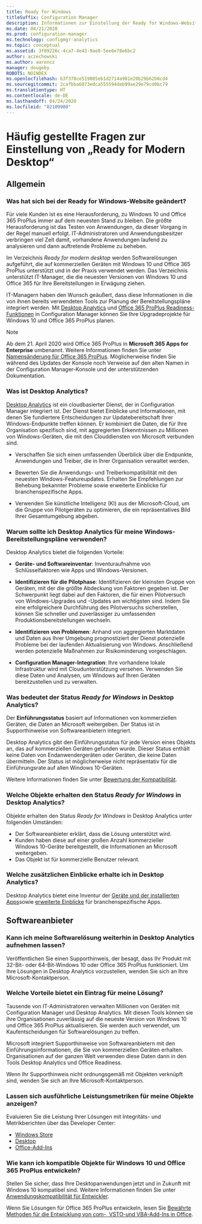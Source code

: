 ```yaml
---
title: Ready for Windows
titleSuffix: Configuration Manager
description: Informationen zur Einstellung der Ready for Windows-Website
ms.date: 04/21/2020
ms.prod: configuration-manager
ms.technology: configmgr-analytics
ms.topic: conceptual
ms.assetid: 3f09226c-4ca7-4e43-9ae8-5ee6e78e6bc2
author: aczechowski
ms.author: aaroncz
manager: dougeby
ROBOTS: NOINDEX
ms.openlocfilehash: b3f378ce519085eb1d2714a901e20b29b62b0cd4
ms.sourcegitcommit: 2cafbba6073edca555594deb99ae29e79cd0bc79
ms.translationtype: HT
ms.contentlocale: de-DE
ms.lasthandoff: 04/24/2020
ms.locfileid: "82109980"
---
```

# <a name="ready-for-modern-desktop-retirement-faq"></a>Häufig gestellte Fragen zur Einstellung von „Ready for Modern Desktop“

<!-- placeholder -->

## <a name="general"></a>Allgemein

### <a name="what-happened-to-the-ready-for-windows-website"></a>Was hat sich bei der Ready for Windows-Website geändert?

Für viele Kunden ist es eine Herausforderung, zu Windows 10 und Office 365 ProPlus immer auf dem neuesten Stand zu bleiben. Die größte Herausforderung ist das Testen von Anwendungen, da dieser Vorgang in der Regel manuell erfolgt. IT-Administratoren und Anwendungsbesitzer verbringen viel Zeit damit, vorhandene Anwendungen laufend zu analysieren und dann auftretende Probleme zu beheben.

Im Verzeichnis *Ready for modern desktop* werden Softwarelösungen aufgeführt, die auf kommerziellen Geräten mit Windows 10 und Office 365 ProPlus unterstützt und in der Praxis verwendet werden. Das Verzeichnis unterstützt IT-Manager, die die neuesten Versionen von Windows 10 und Office 365 für Ihre Bereitstellungen in Erwägung ziehen.

IT-Managern haben den Wunsch geäußert, dass diese Informationen in die von ihnen bereits verwendeten Tools zur Planung der Bereitstellungspläne integriert werden. Mit [Desktop Analytics](https://aka.ms/dadocs) und [Office 365 ProPlus Readiness-Funktionen](https://docs.microsoft.com/deployoffice/readiness-tools#office-365-proplus-readiness-features-in-configuration-manager-current-branch) in Configuration Manager können Sie Ihre Upgradeprojekte für Windows 10 und Office 365 ProPlus planen. 

> [!Note]
> Ab dem 21. April 2020 wird Office 365 ProPlus in **Microsoft 365 Apps for Enterprise** umbenannt. Weitere Informationen finden Sie unter [Namensänderung für Office 365 ProPlus](https://docs.microsoft.com/deployoffice/name-change). Möglicherweise finden Sie während des Updates der Konsole noch Verweise auf den alten Namen in der Configuration Manager-Konsole und der unterstützenden Dokumentation.

### <a name="what-is-desktop-analytics"></a>Was ist Desktop Analytics?

[Desktop Analytics](https://aka.ms/dadocs) ist ein cloudbasierter Dienst, der in Configuration Manager integriert ist. Der Dienst bietet Einblicke und Informationen, mit denen Sie fundiertere Entscheidungen zur Updatebereitschaft Ihrer Windows-Endpunkte treffen können. Er kombiniert die Daten, die für Ihre Organisation spezifisch sind, mit aggregierten Erkenntnissen zu Millionen von Windows-Geräten, die mit den Clouddiensten von Microsoft verbunden sind.

-    Verschaffen Sie sich einen umfassenden Überblick über die Endpunkte, Anwendungen und Treiber, die in Ihrer Organisation verwaltet werden.

-    Bewerten Sie die Anwendungs- und Treiberkompatibilität mit den neuesten Windows-Featureupdates. Erhalten Sie Empfehlungen zur Behebung bekannter Probleme sowie erweiterte Einblicke für branchenspezifische Apps.

-    Verwenden Sie künstliche Intelligenz (KI) aus der Microsoft-Cloud, um die Gruppe von Pilotgeräten zu optimieren, die ein repräsentatives Bild Ihrer Gesamtumgebung abgeben.

### <a name="why-should-i-use-desktop-analytics-for-my-windows-deployment-plans"></a>Warum sollte ich Desktop Analytics für meine Windows-Bereitstellungspläne verwenden?

Desktop Analytics bietet die folgenden Vorteile:

-    **Geräte- und Softwareinventar**: Inventuraufnahme von Schlüsselfaktoren wie Apps und Windows-Versionen.

-    **Identifizieren für die Pilotphase**: Identifizieren der kleinsten Gruppe von Geräten, mit der die größte Abdeckung von Faktoren gegeben ist. Der Schwerpunkt liegt dabei auf den Faktoren, die für einen Pilotversuch von Windows-Upgrades und -Updates am wichtigsten sind. Indem Sie eine erfolgreichere Durchführung des Pilotversuchs sicherstellen, können Sie schneller und zuverlässiger zu umfassenden Produktionsbereitstellungen wechseln.

-    **Identifizieren von Problemen**: Anhand von aggregierten Marktdaten und Daten aus Ihrer Umgebung prognostiziert der Dienst potenzielle Probleme bei der laufenden Aktualisierung von Windows. Anschließend werden potenzielle Maßnahmen zur Risikominderung vorgeschlagen.

-    **Configuration Manager-Integration**: Ihre vorhandene lokale Infrastruktur wird mit Cloudunterstützung versehen. Verwenden Sie diese Daten und Analysen, um Windows auf Ihren Geräten bereitzustellen und zu verwalten.

### <a name="what-does-the-ready-for-windows-status-mean-in-desktop-analytics"></a>Was bedeutet der Status *Ready for Windows* in Desktop Analytics?

Der **Einführungsstatus** basiert auf Informationen von kommerziellen Geräten, die Daten an Microsoft weitergeben. Der Status ist in Supporthinweise von Softwareanbietern integriert.

Desktop Analytics gibt den Einführungsstatus für jede Version eines Objekts an, das auf kommerziellen Geräten gefunden wurde. Dieser Status enthält keine Daten von Endanwendergeräten oder Geräten, die keine Daten übermitteln. Der Status ist möglicherweise nicht repräsentativ für die Einführungsrate auf allen Windows 10-Geräten.

Weitere Informationen finden Sie unter [Bewertung der Kompatibilität](compat-assessment.md).

### <a name="what-assets-get-the-ready-for-windows-status-in-desktop-analytics"></a>Welche Objekte erhalten den Status *Ready for Windows* in Desktop Analytics? 

Objekte erhalten den Status *Ready for Windows* in Desktop Analytics unter folgenden Umständen:

-    Der Softwareanbieter erklärt, dass die Lösung unterstützt wird.
-    Kunden haben diese auf einer großen Anzahl kommerzieller Windows 10-Geräte bereitgestellt, die Informationen an Microsoft weitergeben.
-    Das Objekt ist für kommerzielle Benutzer relevant.

### <a name="what-additional-insights-do-i-get-in-desktop-analytics"></a>Welche zusätzlichen Einblicke erhalte ich in Desktop Analytics?

Desktop Analytics bietet eine Inventur der [Geräte und der installierten Apps](about-assets.md)sowie [erweiterte Einblicke](compat-assessment.md#advanced-insights) für branchenspezifische Apps. 

## <a name="software-providers"></a>Softwareanbieter

### <a name="can-i-still-list-my-software-solution-in-desktop-analytics"></a>Kann ich meine Softwarelösung weiterhin in Desktop Analytics aufnehmen lassen?

Veröffentlichen Sie einen Supporthinweis, der besagt, dass Ihr Produkt mit 32-Bit- oder 64-Bit-Windows 10 oder Office 365 ProPlus funktioniert. Um Ihre Lösungen in Desktop Analytics vorzustellen, wenden Sie sich an Ihre Microsoft-Kontaktperson.

### <a name="how-can-listing-my-solutions-benefit-me"></a>Welche Vorteile bietet ein Eintrag für meine Lösung?

Tausende von IT-Administratoren verwalten Millionen von Geräten mit Configuration Manager und Desktop Analytics. Mit diesen Tools können sie ihre Organisationen zuverlässig auf die neueste Version von Windows 10 und Office 365 ProPlus aktualisieren. Sie werden auch verwendet, um Kaufentscheidungen für Softwarelösungen zu treffen.

Microsoft integriert Supporthinweise von Softwareanbietern mit den Einführungsinformationen, die Sie von kommerziellen Geräten erhalten. Organisationen auf der ganzen Welt verwenden diese Daten dann in den Tools Desktop Analytics und Office Readiness. 

Wenn Ihr Supporthinweis nicht ordnungsgemäß mit Objekten verknüpft sind, wenden Sie sich an Ihre Microsoft-Kontaktperson.

### <a name="can-i-see-detailed-performance-metrics-on-my-assets"></a>Lassen sich ausführliche Leistungsmetriken für meine Objekte anzeigen?

Evaluieren Sie die Leistung Ihrer Lösungen mit Integritäts- und Metrikberichten über das Developer Center: 

- [Windows Store](https://docs.microsoft.com/windows/uwp/publish/health-report)
- [Desktop](https://docs.microsoft.com/windows/desktop/appxpkg/windows-desktop-application-program)
- [Office-Add-Ins](https://docs.microsoft.com/office/dev/store/update-unpublish-and-view-metrics) 

### <a name="how-can-i-develop-compatible-assets-for-windows-10-and-office-365-proplus"></a>Wie kann ich kompatible Objekte für Windows 10 und Office 365 ProPlus entwickeln?

Stellen Sie sicher, dass Ihre Desktopanwendungen jetzt und in Zukunft mit Windows 10 kompatibel sind. Weitere Informationen finden Sie unter [Anwendungskompatibilität für Entwickler](https://developer.microsoft.com/windows/desktop/app-compatibility).

Wenn Sie Lösungen für Office 365 ProPlus entwickeln, lesen Sie [Bewährte Methoden für die Entwicklung von com-, VSTO-und VBA-Add-Ins in Office](https://docs.microsoft.com/visualstudio/vsto/development-best-practices-for-com-vsto-and-vba-add-ins-in-office).
